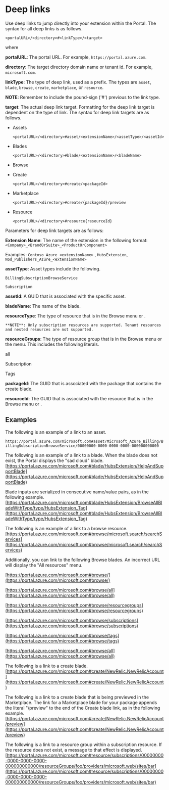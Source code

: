 
# Deep links

Use deep links to jump directly into your extension within the Portal. The syntax for all deep links is as follows.

 `<portalURL>/<directory>#<linkType>/<target>`

 where

**portalURL**: The portal URL. For example, `https://portal.azure.com`.

**directory**: The target directory domain name or tenant id. For example, `microsoft.com`.

<!-- TODO:  Determine whether this list of deep link types is complete. -->

**linkType**: The type of deep link, used as a prefix. The types are `asset`,  `blade`, `browse`, `create`,  `marketplace`, or `resource`.

   **NOTE**:  Remember to include the pound-sign ('#') previous to the link type.

**target**: The actual deep link target. Formatting for the deep link target is dependent on the type of link. The syntax for deep link targets are as follows.

* Assets

    `<portalURL>/<directory>#asset/<extensionName>/<assetType>/<assetId>`

* Blades

    `<portalURL>/<directory>#blade/<extensionName>/<bladeName>`

* Browse

<!--
    `<portalURL>/<directory>#browse/{resourceType}`

    `<portalURL>/<directory>#browse/{resourceGroups}`

    `<portalURL>/<directory>#browse/all`

    `<portalURL>/<directory>#browse/subscriptions`

    `<portalURL>/<directory>#browse/tags`
-->

* Create

    `<portalURL>/<directory>#create/<packageId>`

* Marketplace

    `<portalURL>/<directory>#create/{packageId}/preview`

* Resource

    `<portalURL>/<directory>#resource{resourceId}`


Parameters for deep link targets are as follows:

**Extension Name**:  The name of the extension in the following format:  `<Company>_<BrandOrSuite>_<ProductOrComponent>`

Examples:  ```Contoso_Azure_<extensionName>``` , ```HubsExtension```, ```Nod_Publishers_Azure_<extensionName> ```


**assetType**: Asset types include the following.

    BillingSubscriptionBrowseService

    Subscription 

**assetId**: A GUID that is associated with the specific asset.

**bladeName**: The name of the blade.

**resourceType**: The type of resource that is in the Browse menu or .  

    **NOTE**: Only subscription resources are supported. Tenant resources and nested resources are not supported.


**resourceGroups**: The type of resource group that is in the Browse menu or the menu. This includes the following literals.

all

Subscription

Tags

**packageId**: The GUID that is associated with the package that contains the create blade.

**resourceId**:  The GUID that is associated with the resource that is in the Browse menu or .

## Examples 

<!-- TODO: Determine whether any of these links should be live. If not, they will be included as code, as in the first example. -->

The following is an example of a link to an asset. 

`https://portal.azure.com/microsoft.com#asset/Microsoft_Azure_Billing/BillingSubscriptionBrowseService/00000000-0000-0000-0000-000000000000`

The following is an example of a link to a blade. When the blade does not exist, the Portal displays the "sad cloud" blade.
   [https://portal.azure.com/microsoft.com#blade/HubsExtension/HelpAndSupportBlade](https://portal.azure.com/microsoft.com#blade/HubsExtension/HelpAndSupportBlade)

Blade inputs are serialized in consecutive name/value pairs, as in the following example.
[https://portal.azure.com/microsoft.com#blade/HubsExtension/BrowseAllBladeWithType/type/HubsExtension_Tag](https://portal.azure.com/microsoft.com#blade/HubsExtension/BrowseAllBladeWithType/type/HubsExtension_Tag)

The following is an example of a link to a browse resource. 
[https://portal.azure.com/microsoft.com#browse/microsoft.search/searchServices](https://portal.azure.com/microsoft.com#browse/microsoft.search/searchServices)

<!-- TODO:  Doublecheck that Browse still works this way. -->

Additionally, you can link to the following Browse blades. An incorrect URL will display the "All resources" menu.

[https://portal.azure.com/microsoft.com#browse/](https://portal.azure.com/microsoft.com#browse/)

[https://portal.azure.com/microsoft.com#browse/all](https://portal.azure.com/microsoft.com#browse/all)

[https://portal.azure.com/microsoft.com#browse/resourcegroups](https://portal.azure.com/microsoft.com#browse/resourcegroups)

[https://portal.azure.com/microsoft.com#browse/subscriptions](https://portal.azure.com/microsoft.com#browse/subscriptions)

[https://portal.azure.com/microsoft.com#browse/tags](https://portal.azure.com/microsoft.com#browse/tags)

[https://portal.azure.com/microsoft.com#browse/all](https://portal.azure.com/microsoft.com#browse/all)


The following is a link to a create blade.
 [https://portal.azure.com/microsoft.com#create/NewRelic.NewRelicAccount](https://portal.azure.com/microsoft.com#create/NewRelic.NewRelicAccount)

The following is a link to a create blade that is being previewed in the Marketplace.  The link for a Marketplace blade for your package appends the literal "/preview" to the end of the Create blade link, as in the following example.
[https://portal.azure.com/microsoft.com#create/NewRelic.NewRelicAccount/preview](https://portal.azure.com/microsoft.com#create/NewRelic.NewRelicAccount/preview)

The following is a link to a resource group within a subscription resource. If the resource does not exist, a message to that effect is displayed.
[https://portal.azure.com/microsoft.com#resource/subscriptions/00000000-0000-0000-0000-000000000000/resourceGroups/foo/providers/microsoft.web/sites/bar](https://portal.azure.com/microsoft.com#resource/subscriptions/00000000-0000-0000-0000-000000000000/resourceGroups/foo/providers/microsoft.web/sites/bar)